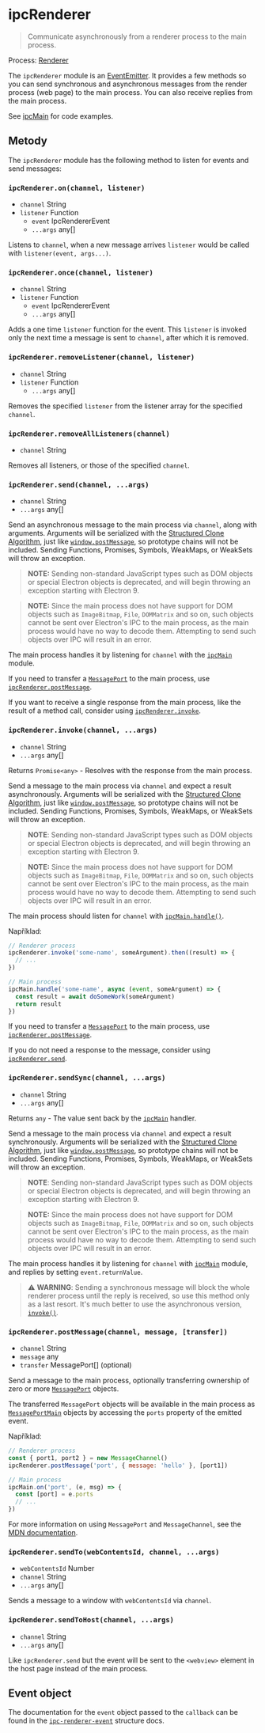 # ipcRenderer

> Communicate asynchronously from a renderer process to the main process.

Process: [Renderer](../glossary.md#renderer-process)

The `ipcRenderer` module is an  [EventEmitter][event-emitter]. It provides a few methods so you can send synchronous and asynchronous messages from the render process (web page) to the main process. You can also receive replies from the main process.

See [ipcMain](ipc-main.md) for code examples.

## Metody

The `ipcRenderer` module has the following method to listen for events and send messages:

### `ipcRenderer.on(channel, listener)`

* `channel` String
* `listener` Function
  * `event` IpcRendererEvent
  * `...args` any[]

Listens to `channel`, when a new message arrives `listener` would be called with `listener(event, args...)`.

### `ipcRenderer.once(channel, listener)`

* `channel` String
* `listener` Function
  * `event` IpcRendererEvent
  * `...args` any[]

Adds a one time `listener` function for the event. This `listener` is invoked only the next time a message is sent to `channel`, after which it is removed.

### `ipcRenderer.removeListener(channel, listener)`

* `channel` String
* `listener` Function
  * `...args` any[]

Removes the specified `listener` from the listener array for the specified `channel`.

### `ipcRenderer.removeAllListeners(channel)`

* `channel` String

Removes all listeners, or those of the specified `channel`.

### `ipcRenderer.send(channel, ...args)`

* `channel` String
* `...args` any[]

Send an asynchronous message to the main process via `channel`, along with arguments. Arguments will be serialized with the [Structured Clone Algorithm][SCA], just like [`window.postMessage`][], so prototype chains will not be included. Sending Functions, Promises, Symbols, WeakMaps, or WeakSets will throw an exception.

> **NOTE:** Sending non-standard JavaScript types such as DOM objects or special Electron objects is deprecated, and will begin throwing an exception starting with Electron 9.

> **NOTE:** Since the main process does not have support for DOM objects such as `ImageBitmap`, `File`, `DOMMatrix` and so on, such objects cannot be sent over Electron's IPC to the main process, as the main process would have no way to decode them. Attempting to send such objects over IPC will result in an error.

The main process handles it by listening for `channel` with the [`ipcMain`](ipc-main.md) module.

If you need to transfer a [`MessagePort`][] to the main process, use [`ipcRenderer.postMessage`](#ipcrendererpostmessagechannel-message-transfer).

If you want to receive a single response from the main process, like the result of a method call, consider using [`ipcRenderer.invoke`](#ipcrendererinvokechannel-args).

### `ipcRenderer.invoke(channel, ...args)`

* `channel` String
* `...args` any[]

Returns `Promise<any>` - Resolves with the response from the main process.

Send a message to the main process via `channel` and expect a result asynchronously. Arguments will be serialized with the [Structured Clone Algorithm][SCA], just like [`window.postMessage`][], so prototype chains will not be included. Sending Functions, Promises, Symbols, WeakMaps, or WeakSets will throw an exception.

> **NOTE**: Sending non-standard JavaScript types such as DOM objects or special Electron objects is deprecated, and will begin throwing an exception starting with Electron 9.

> **NOTE:** Since the main process does not have support for DOM objects such as `ImageBitmap`, `File`, `DOMMatrix` and so on, such objects cannot be sent over Electron's IPC to the main process, as the main process would have no way to decode them. Attempting to send such objects over IPC will result in an error.

The main process should listen for `channel` with [`ipcMain.handle()`](ipc-main.md#ipcmainhandlechannel-listener).

Například:

```javascript
// Renderer process
ipcRenderer.invoke('some-name', someArgument).then((result) => {
  // ...
})

// Main process
ipcMain.handle('some-name', async (event, someArgument) => {
  const result = await doSomeWork(someArgument)
  return result
})
```

If you need to transfer a [`MessagePort`][] to the main process, use [`ipcRenderer.postMessage`](#ipcrendererpostmessagechannel-message-transfer).

If you do not need a response to the message, consider using [`ipcRenderer.send`](#ipcrenderersendchannel-args).

### `ipcRenderer.sendSync(channel, ...args)`

* `channel` String
* `...args` any[]

Returns `any` - The value sent back by the [`ipcMain`](ipc-main.md) handler.

Send a message to the main process via `channel` and expect a result synchronously. Arguments will be serialized with the [Structured Clone Algorithm][SCA], just like [`window.postMessage`][], so prototype chains will not be included. Sending Functions, Promises, Symbols, WeakMaps, or WeakSets will throw an exception.

> **NOTE**: Sending non-standard JavaScript types such as DOM objects or special Electron objects is deprecated, and will begin throwing an exception starting with Electron 9.

> **NOTE:** Since the main process does not have support for DOM objects such as `ImageBitmap`, `File`, `DOMMatrix` and so on, such objects cannot be sent over Electron's IPC to the main process, as the main process would have no way to decode them. Attempting to send such objects over IPC will result in an error.

The main process handles it by listening for `channel` with [`ipcMain`](ipc-main.md) module, and replies by setting `event.returnValue`.

> :warning: **WARNING**: Sending a synchronous message will block the whole renderer process until the reply is received, so use this method only as a last resort. It's much better to use the asynchronous version, [`invoke()`](ipc-renderer.md#ipcrendererinvokechannel-args).

### `ipcRenderer.postMessage(channel, message, [transfer])`

* `channel` String
* `message` any
* `transfer` MessagePort[] (optional)

Send a message to the main process, optionally transferring ownership of zero or more [`MessagePort`][] objects.

The transferred `MessagePort` objects will be available in the main process as [`MessagePortMain`](message-port-main.md) objects by accessing the `ports` property of the emitted event.

Například:

```js
// Renderer process
const { port1, port2 } = new MessageChannel()
ipcRenderer.postMessage('port', { message: 'hello' }, [port1])

// Main process
ipcMain.on('port', (e, msg) => {
  const [port] = e.ports
  // ...
})
```

For more information on using `MessagePort` and `MessageChannel`, see the [MDN documentation](https://developer.mozilla.org/en-US/docs/Web/API/MessageChannel).

### `ipcRenderer.sendTo(webContentsId, channel, ...args)`

* `webContentsId` Number
* `channel` String
* `...args` any[]

Sends a message to a window with `webContentsId` via `channel`.

### `ipcRenderer.sendToHost(channel, ...args)`

* `channel` String
* `...args` any[]

Like `ipcRenderer.send` but the event will be sent to the `<webview>` element in the host page instead of the main process.

## Event object

The documentation for the `event` object passed to the `callback` can be found in the [`ipc-renderer-event`](structures/ipc-renderer-event.md) structure docs.

[event-emitter]: https://nodejs.org/api/events.html#events_class_eventemitter
[SCA]: https://developer.mozilla.org/en-US/docs/Web/API/Web_Workers_API/Structured_clone_algorithm
[`window.postMessage`]: https://developer.mozilla.org/en-US/docs/Web/API/Window/postMessage
[`MessagePort`]: https://developer.mozilla.org/en-US/docs/Web/API/MessagePort
